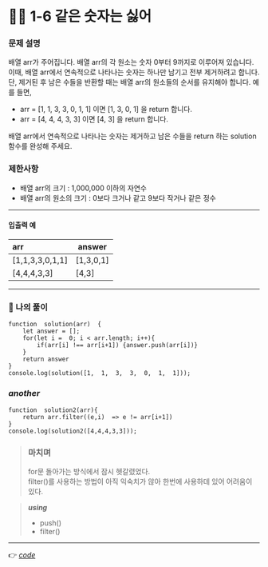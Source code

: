 <h1 id="👩‍💻-1-6-같은-숫자는-싫어">👩‍💻 1-6 같은 숫자는 싫어</h1>
<h3 id="문제-설명">문제 설명</h3>
<p>배열 arr가 주어집니다. 배열 arr의 각 원소는 숫자 0부터 9까지로 이루어져 있습니다. 이때, 배열 arr에서 연속적으로 나타나는 숫자는 하나만 남기고 전부 제거하려고 합니다. 단, 제거된 후 남은 수들을 반환할 때는 배열 arr의 원소들의 순서를 유지해야 합니다. 예를 들면,</p>
<ul>
<li>arr = [1, 1, 3, 3, 0, 1, 1] 이면 [1, 3, 0, 1] 을 return 합니다.</li>
<li>arr = [4, 4, 4, 3, 3] 이면 [4, 3] 을 return 합니다.</li>
</ul>
<p>배열 arr에서 연속적으로 나타나는 숫자는 제거하고 남은 수들을 return 하는 solution 함수를 완성해 주세요.</p>
<h3 id="제한사항">제한사항</h3>
<ul>
<li>배열 arr의 크기 : 1,000,000 이하의 자연수</li>
<li>배열 arr의 원소의 크기 : 0보다 크거나 같고 9보다 작거나 같은 정수</li>
</ul>
<hr>
<h4 id="입출력-예">입출력 예</h4>

<table>
<thead>
<tr>
<th align="left">arr</th>
<th>answer</th>
</tr>
</thead>
<tbody>
<tr>
<td align="left">[1,1,3,3,0,1,1]</td>
<td>[1,3,0,1]</td>
</tr>
<tr>
<td align="left">[4,4,4,3,3]</td>
<td>[4,3]</td>
</tr>
</tbody>
</table><hr>
<h3 id="👤-나의-풀이">👤 나의 풀이</h3>
<pre class=" language-javascript"><code class="prism  language-javascript"><span class="token keyword">function</span>  <span class="token function">solution</span><span class="token punctuation">(</span>arr<span class="token punctuation">)</span>  <span class="token punctuation">{</span>
	<span class="token keyword">let</span> answer <span class="token operator">=</span> <span class="token punctuation">[</span><span class="token punctuation">]</span><span class="token punctuation">;</span>
	<span class="token keyword">for</span><span class="token punctuation">(</span><span class="token keyword">let</span> i <span class="token operator">=</span>  <span class="token number">0</span><span class="token punctuation">;</span> i <span class="token operator">&lt;</span> arr<span class="token punctuation">.</span>length<span class="token punctuation">;</span> i<span class="token operator">++</span><span class="token punctuation">)</span><span class="token punctuation">{</span>
		<span class="token keyword">if</span><span class="token punctuation">(</span>arr<span class="token punctuation">[</span>i<span class="token punctuation">]</span> <span class="token operator">!==</span> arr<span class="token punctuation">[</span>i<span class="token operator">+</span><span class="token number">1</span><span class="token punctuation">]</span><span class="token punctuation">)</span> <span class="token punctuation">{</span>answer<span class="token punctuation">.</span><span class="token function">push</span><span class="token punctuation">(</span>arr<span class="token punctuation">[</span>i<span class="token punctuation">]</span><span class="token punctuation">)</span><span class="token punctuation">}</span>
	<span class="token punctuation">}</span>
	<span class="token keyword">return</span> answer
<span class="token punctuation">}</span>
console<span class="token punctuation">.</span><span class="token function">log</span><span class="token punctuation">(</span><span class="token function">solution</span><span class="token punctuation">(</span><span class="token punctuation">[</span><span class="token number">1</span><span class="token punctuation">,</span>  <span class="token number">1</span><span class="token punctuation">,</span>  <span class="token number">3</span><span class="token punctuation">,</span>  <span class="token number">3</span><span class="token punctuation">,</span>  <span class="token number">0</span><span class="token punctuation">,</span>  <span class="token number">1</span><span class="token punctuation">,</span>  <span class="token number">1</span><span class="token punctuation">]</span><span class="token punctuation">)</span><span class="token punctuation">)</span><span class="token punctuation">;</span>
</code></pre>
<h3 id="another"><em>another</em></h3>
<pre class=" language-javascript"><code class="prism  language-javascript"><span class="token keyword">function</span>  <span class="token function">solution2</span><span class="token punctuation">(</span>arr<span class="token punctuation">)</span><span class="token punctuation">{</span>
	<span class="token keyword">return</span> arr<span class="token punctuation">.</span><span class="token function">filter</span><span class="token punctuation">(</span><span class="token punctuation">(</span>e<span class="token punctuation">,</span>i<span class="token punctuation">)</span>  <span class="token operator">=&gt;</span> e <span class="token operator">!=</span> arr<span class="token punctuation">[</span>i<span class="token operator">+</span><span class="token number">1</span><span class="token punctuation">]</span><span class="token punctuation">)</span>
<span class="token punctuation">}</span>
console<span class="token punctuation">.</span><span class="token function">log</span><span class="token punctuation">(</span><span class="token function">solution2</span><span class="token punctuation">(</span><span class="token punctuation">[</span><span class="token number">4</span><span class="token punctuation">,</span><span class="token number">4</span><span class="token punctuation">,</span><span class="token number">4</span><span class="token punctuation">,</span><span class="token number">3</span><span class="token punctuation">,</span><span class="token number">3</span><span class="token punctuation">]</span><span class="token punctuation">)</span><span class="token punctuation">)</span><span class="token punctuation">;</span>
</code></pre>
<blockquote>
<h3 id="마치며">마치며</h3>
<p>for문 돌아가는 방식에서 잠시 헷갈렸었다.<br>
filter()를 사용하는 방법이 아직 익숙치가 않아 한번에 사용하데 있어 어려움이 있다.</p>
</blockquote>
<blockquote>
<p><em><strong>using</strong></em></p>
<ul>
<li>push()</li>
<li>filter()</li>
</ul>
</blockquote>
<hr>
<p>👉 <a href="https://github.com/gay0ung/Algorithm/blob/master/PROGRAMMERS/LEVEL_01/%E2%9C%A8%20code-re/06_%EA%B0%99%EC%9D%80%20%EC%88%AB%EC%9E%90%EB%8A%94%20%EC%8B%AB%EC%96%B4.html"><em>code</em></a></p>

